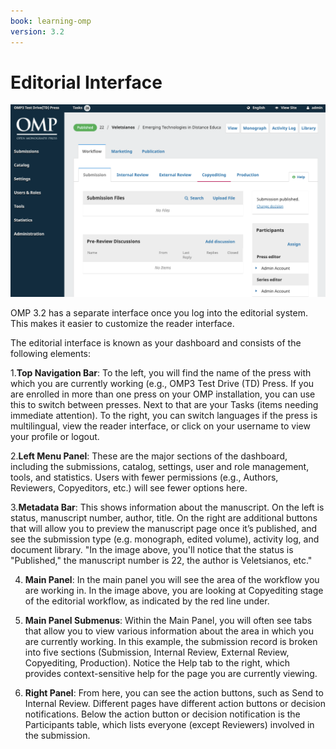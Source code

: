 ```yaml
---
book: learning-omp
version: 3.2
---
```

# Editorial Interface

![](./assets/learning-OMP-3.2-Dashboard-1.png)

OMP 3.2 has a separate interface once you log into the editorial system. This makes it easier to customize the reader interface.

The editorial interface is known as your dashboard and consists of the following elements:

1.__Top Navigation Bar__: To the left, you will find the name of the press with which you are currently working (e.g., OMP3 Test Drive (TD) Press. If you are enrolled in more than one press on your OMP installation, you can use this to switch between presses. Next to that are your Tasks (items needing immediate attention). To the right, you can switch languages if the press is multilingual, view the reader interface, or click on your username to view your profile or logout.

2.__Left Menu Panel__: These are the major sections of the dashboard, including the submissions, catalog, settings, user and role management, tools, and statistics. Users with fewer permissions (e.g., Authors, Reviewers, Copyeditors, etc.) will see fewer options here.

3.__Metadata Bar__: This shows information about the manuscript. On the left is status, manuscript number, author, title. On the right are additional buttons that will allow you to preview the manuscript page once it’s published, and see the submission type (e.g. monograph, edited volume), activity log, and document library. "In the image above, you'll notice that the status is "Published," the manuscript number is 22, the author is Veletsianos, etc."

4. __Main Panel__: In the main panel you will see the area of the workflow you are working in. In the image above, you are looking at Copyediting stage of the editorial workflow, as indicated by the red line under.

5. __Main Panel Submenus__: Within the Main Panel, you will often see tabs that allow you to view various information about the area in which you are currently working. In this example, the submission record is broken into five sections (Submission, Internal Review, External Review, Copyediting, Production). Notice the Help tab to the right, which provides context-sensitive help for the page you are currently viewing.


6. __Right Panel__: From here, you can see the action buttons, such as Send to Internal Review. Different pages have different action buttons or decision notifications. Below the action button or decision notification is the Participants table, which lists everyone (except Reviewers) involved in the submission.

